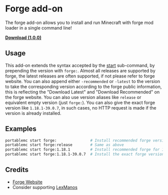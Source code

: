 # Forge add-on
The forge add-on allows you to install and run Minecraft with forge mod loader in a single command 
line!

[**Download (1.0.0)**](https://minhaskamal.github.io/DownGit/#/home?url=https://github.com/mindstorm38/portablemc/tree/master/addons/forge)

## Usage
This add-on extends the syntax accepted by the [start](/README.md#start-the-game) sub-command, by 
prepending the version with `forge:`. Almost all releases are supported by forge, the latest 
releases are often supported, if not please refer to forge website. You can also append either
`-recommended` or `-latest` to the version to take the corresponding version according to the
forge public information, this is reflecting the "Download Latest" and "Download Recommended" on
the forge website. You can also use version aliases like `release` or equivalent empty version 
(just `forge:`). You can also give the exact forge version like `1.18.1-39.0.7`, in such cases,
no HTTP request is made if the version is already installed.

## Examples
```sh
portablemc start forge:               # Install recommended forge version for latest release
portablemc start forge:release        # Same as above
portablemc start forge:1.18.1         # Install recommended forge for 1.18.1
portablemc start forge:1.18.1-39.0.7  # Install the exact forge version 1.18.1-39.0.7
```

## Credits
- [Forge Website](https://files.minecraftforge.net/net/minecraftforge/forge/)
- Consider supporting [LexManos](https://www.patreon.com/LexManos/)
